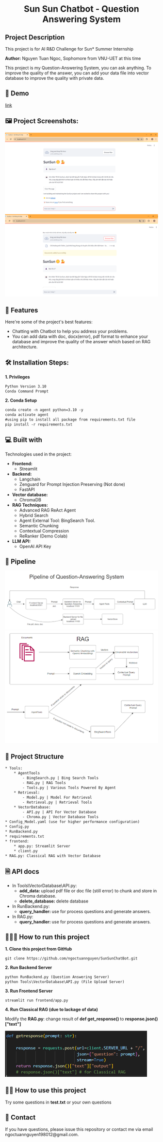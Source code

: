 <h1 align="center" id="title">Sun Sun Chatbot - Question Answering System</h1>

<h2>Project Description</h2>

<p id="description">This project is for
AI R&amp;D Challenge for Sun* Summer Internship</p>
<p> <b>Author:</b> Nguyen Tuan Ngoc, Sophomore from VNU-UET at this time </p>

This project is my Question-Answering System, you can ask anything. To improve the quality of the answer, you can add your data file into vector database to improve the quality with private data.

<h2>🚀 Demo</h2>

[link](https://drive.google.com/drive/folders/1Qus_YRHCnSC4V7tTHsTo2bLRvvLtI9mg?usp=sharing)

<h2>🖼️ Project Screenshots:</h2>

<img src="img\whoru.png" alt="project-screenshot" width="sdf" height="sdf/">
<img src="img\file_upload.png" alt="project-screenshot" width="sdf" height="sdf/">

  
<h2>🧐 Features</h2>

Here're some of the project's best features:

*   Chatting with Chatbot to help you address your problems.
*   You can add data with doc, docx(error), pdf format to enhance your database and improve the quality of the answer which based on RAG architecture.

<h2>🛠️ Installation Steps:</h2>

<p> <strong>1. Privileges</strong></p>

```
Python Version 3.10 
Conda Command Prompt
```

<p><strong>2. Conda Setup</strong></p>

```
conda create -n agent python=3.10 -y 
conda activate agent
#using pip to install all package from requirements.txt file 
pip install -r requirements.txt
```
  
<h2>💻 Built with</h2>

Technologies used in the project:

* <b>Frontend: </b>
    * Streamlit
* <b>Backend: </b>
    *   Langchain
    *   Zenguard for Prompt Injection Preserving (Not done)
    *   FastAPI
* <b>Vector database: </b>
    *   ChromaDB      
* <b>RAG Techniques: </b>
    *   Advanced RAG ReAct Agent
    *   Hybrid Search
    *   Agent External Tool: BingSearch Tool.
    *   Semantic Chunking
    *   Contextual Compression
    *   ReRanker (Demo Colab)
* <b>LLM API: </b> 
    *   OpenAI API Key

<h2>🔗 Pipeline </h2>

<img src="img\QA_pipeline.png" alt="project-screenshot" width="sdf" height="sdf/">
<img src="img\agent.png" alt="project-screenshot" width="sdf" height="sdf/">


<h2>📁 Project Structure</h2>

    * Tools:
        * AgentTools
            - BingSearch.py | Bing Search Tools
            - RAG.py | RAG Tools
            - Tools.py | Various Tools Powered By Agent
        * Retrieval:
            - Model.py | Model For Retrieval
            - Retrieval.py | Retrieval Tools
        * VectorDatabase:
            - API.py | API For Vector Database
            - Chroma.py | Vector Database Tools
    * Config_Model.yaml (use for higher performance configuration)
    * Config.py
    * RunBackend.py
    * requirements.txt
    * frontend:
        * app.py: Streamlit Server
        * client.py
    * RAG.py: Classical RAG with Vector Database

<h2>🗎 API docs </h2>

* In Tools\VectorDatabase\API.py: 
    * <b>add_data: </b> upload pdf file or doc file (still error) to chunk and store in Chroma database.
    * <b> delete_database: </b> delete database
* In RunBackend.py: 
    * <b> query_handler: </b> use for process questions and generate answers.
* In RAG.py: 
    * <b> query_handler: </b> use for process questions and generate answers.

<h2>👨🏻‍💻 How to run this project</h2>

<b>1. Clone this project from GitHub </b>
```
git clone https://github.com/ngoctuannguyen/SunSunChatBot.git
```
<b>2. Run Backend Server </b>
```
python RunBackend.py (Question Answering Server)
python Tools\VectorDatabase\API.py (File Upload Server)
```
<b>3. Run Frontend Server </b>
```
streamlit run frontend/app.py
``` 
<b>4. Run Classical RAG (due to lackage of data) </b>

Modify the <b>RAG.py</b>: change result of <b> def get_response() </b> to <b>response.json()["text"] </b>

<img src="img\image.png">

<h2>👨🏻 How to use this project </h2>
 
 Try some questions in <b>test.txt</b> or your own questions

<h2>📩 Contact </h2>
If you have questions, please issue this repository or contact me via email ngoctuannguyen198012@gmail.com.
